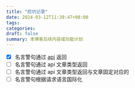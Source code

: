 ```yaml
---
title: "挖坑记录"
date: 2024-03-12T11:39:47+08:00
tags:
categories:
draft: false
summary: 本博客后续内容或功能计划
---
```



- [x] 名言警句通过 [api](https://tool.shangao.tech/api/v1/quotes) 返回
- [ ] 名言警句通过 api 文章类型返回
- [ ] 名言警句通过 api 文章类型返回与文章固定对应的
- [ ] 名言警句根据请求语言国际化